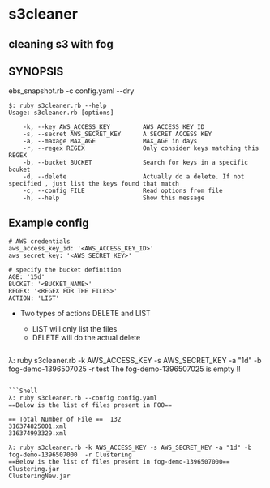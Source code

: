 s3cleaner
=========

## cleaning s3 with fog

## SYNOPSIS
ebs_snapshot.rb -c config.yaml --dry

```
$: ruby s3cleaner.rb --help
Usage: s3cleaner.rb [options]

    -k, --key AWS_ACCESS_KEY         AWS ACCESS KEY ID
    -s, --secret AWS_SECRET_KEY      A SECRET ACCESS KEY
    -a, --maxage MAX_AGE             MAX_AGE in days
    -r, --regex REGEX                Only consider keys matching this REGEX
    -b, --bucket BUCKET              Search for keys in a specific bcuket
    -d, --delete                     Actually do a delete. If not specified , just list the keys found that match
    -c, --config FILE                Read options from file
    -h, --help                       Show this message
```

## Example config

```
# AWS credentials
aws_access_key_id: '<AWS_ACCESS_KEY_ID>'
aws_secret_key: '<AWS_SECRET_KEY>'

# specify the bucket definition
AGE: '15d'
BUCKET: '<BUCKET_NAME>'
REGEX: '<REGEX FOR THE FILES>'
ACTION: 'LIST'

```
- Two types of actions DELETE and LIST
  - LIST will only list the files
  - DELETE will do the actual delete


  ```Shell
λ: ruby s3cleaner.rb -k AWS_ACCESS_KEY  -s AWS_SECRET_KEY -a "1d" -b fog-demo-1396507025 -r test
The fog-demo-1396507025 is empty !!
  ```
  
  ```Shell
λ: ruby s3cleaner.rb --config config.yaml
==Below is the list of files present in FOO==

 == Total Number of File ==  132
316374825001.xml
316374993329.xml
  ```
  
  ```Shell
λ: ruby s3cleaner.rb -k AWS_ACCESS_KEY -s AWS_SECRET_KEY -a "1d" -b fog-demo-1396507000  -r Clustering
==Below is the list of files present in fog-demo-1396507000==
Clustering.jar
ClusteringNew.jar
  ```


